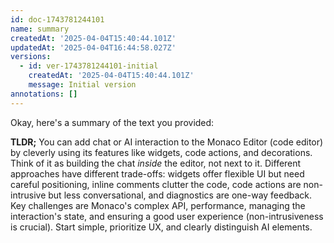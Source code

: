 ```yaml
---
id: doc-1743781244101
name: summary
createdAt: '2025-04-04T15:40:44.101Z'
updatedAt: '2025-04-04T16:44:58.027Z'
versions:
  - id: ver-1743781244101-initial
    createdAt: '2025-04-04T15:40:44.101Z'
    message: Initial version
annotations: []
---
```



Okay, here's a summary of the text you provided:

**TLDR;** You can add chat or AI interaction to the Monaco Editor (code editor) by cleverly using its features like widgets, code actions, and decorations. Think of it as building the chat *inside* the editor, not next to it.  Different approaches have different trade-offs: widgets offer flexible UI but need careful positioning, inline comments clutter the code, code actions are non-intrusive but less conversational, and diagnostics are one-way feedback. Key challenges are Monaco's complex API, performance, managing the interaction's state, and ensuring a good user experience (non-intrusiveness is crucial). Start simple, prioritize UX, and clearly distinguish AI elements.

